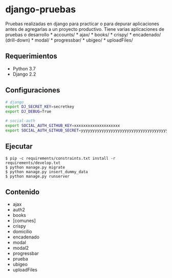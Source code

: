 django-pruebas
==============

Pruebas realizadas en django para practicar o para depurar aplicaciones antes de agregarlas a un proyecto productivo.
Tiene varias aplicaciones de pruebas o desarrollo
    * accounts/
    * ajax/
    * books/
    * crispy/
    * encadenado/   (drill-down)
    * modal/
    * progressbar/
    * ubigeo/
    * uploadFiles/


## Requerimientos

* Python 3.7
* Django 2.2


## Configuraciones

```sh
# django
export DJ_SECRET_KEY=secretkey
export DJ_DEBUG=True

# social-auth
export SOCIAL_AUTH_GITHUB_KEY=xxxxxxxxxxxxxxxxxxxx
export SOCIAL_AUTH_GITHUB_SECRET=yyyyyyyyyyyyyyyyyyyyyyyyyyyyyyyyyyyyyyyy
```


## Ejecutar

```console
$ pip -c requirements/constraints.txt install -r requirements/develop.txt
$ python manage.py migrate
$ python manage.py insert_dummy_data
$ python manage.py runserver
```


## Contenido

* ajax
* auth2
* books
* [comunes]
* crispy
* domicilio
* encadenado
* modal
* modal2
* progressbar
* prueba
* ubigeo
* uploadFiles

